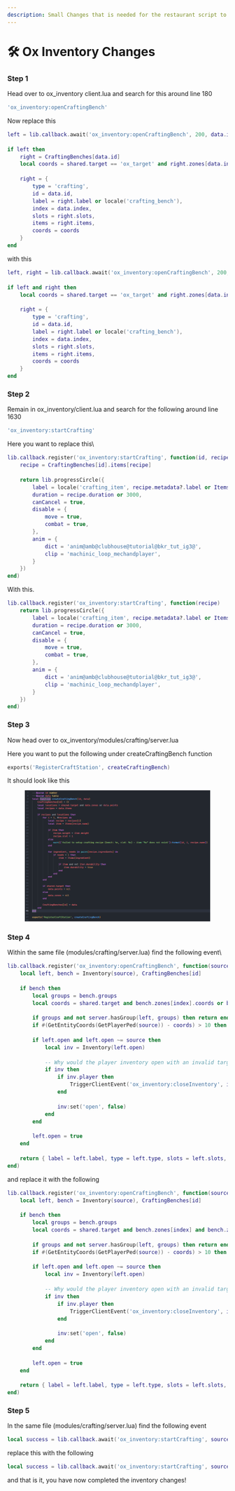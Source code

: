 ```yaml
---
description: Small Changes that is needed for the restaurant script to work
---
```


# 🛠 Ox Inventory Changes

### Step 1

Head over to ox\_inventory client.lua and search for this around line 180

```lua
'ox_inventory:openCraftingBench'
```

Now replace this

```lua
left = lib.callback.await('ox_inventory:openCraftingBench', 200, data.id, data.index)

if left then
	right = CraftingBenches[data.id]
	local coords = shared.target == 'ox_target' and right.zones[data.index].coords or right.points[data.index]

	right = {
		type = 'crafting',
		id = data.id,
		label = right.label or locale('crafting_bench'),
		index = data.index,
		slots = right.slots,
		items = right.items,
		coords = coords
	}
end
```

with this

```lua
left, right = lib.callback.await('ox_inventory:openCraftingBench', 200, data.id, data.index)

if left and right then
	local coords = shared.target == 'ox_target' and right.zones[data.index].coords or right.points[data.index]

	right = {
		type = 'crafting',
		id = data.id,
		label = right.label or locale('crafting_bench'),
		index = data.index,
		slots = right.slots,
		items = right.items,
		coords = coords
	}
end
```

### &#x20;Step 2

Remain in ox\_inventory/client.lua and search for the following around line 1630

```lua
'ox_inventory:startCrafting'
```

Here you want to replace this\


```lua
lib.callback.register('ox_inventory:startCrafting', function(id, recipe)
	recipe = CraftingBenches[id].items[recipe]

	return lib.progressCircle({
		label = locale('crafting_item', recipe.metadata?.label or Items[recipe.name].label),
		duration = recipe.duration or 3000,
		canCancel = true,
		disable = {
			move = true,
			combat = true,
		},
		anim = {
			dict = 'anim@amb@clubhouse@tutorial@bkr_tut_ig3@',
			clip = 'machinic_loop_mechandplayer',
		}
	})
end)
```

With this.

```lua
lib.callback.register('ox_inventory:startCrafting', function(recipe)
	return lib.progressCircle({
		label = locale('crafting_item', recipe.metadata?.label or Items[recipe.name].label),
		duration = recipe.duration or 3000,
		canCancel = true,
		disable = {
			move = true,
			combat = true,
		},
		anim = {
			dict = 'anim@amb@clubhouse@tutorial@bkr_tut_ig3@',
			clip = 'machinic_loop_mechandplayer',
		}
	})
end)
```

### Step 3

Now head over to ox\_inventory/modules/crafting/server.lua

Here you want to put the following under createCraftingBench function

```lua
exports('RegisterCraftStation', createCraftingBench)
```

&#x20;It should look like this

<figure><img src="../../../.gitbook/assets/image.png" alt=""><figcaption></figcaption></figure>

### Step 4

Within the same file (modules/crafting/server.lua) find the following event\


```lua
lib.callback.register('ox_inventory:openCraftingBench', function(source, id, index)
	local left, bench = Inventory(source), CraftingBenches[id]

	if bench then
		local groups = bench.groups
		local coords = shared.target and bench.zones[index].coords or bench.points[index]

		if groups and not server.hasGroup(left, groups) then return end
		if #(GetEntityCoords(GetPlayerPed(source)) - coords) > 10 then return end

		if left.open and left.open ~= source then
			local inv = Inventory(left.open)

			-- Why would the player inventory open with an invalid target? Can't repro but whatever.
			if inv then
				if inv.player then
					TriggerClientEvent('ox_inventory:closeInventory', inv.owner, true)
				end

				inv:set('open', false)
			end
		end

		left.open = true
	end

	return { label = left.label, type = left.type, slots = left.slots, weight = left.weight, maxWeight = left.maxWeight }
end)
```

and replace it with the following

```lua
lib.callback.register('ox_inventory:openCraftingBench', function(source, id, index)
	local left, bench = Inventory(source), CraftingBenches[id]

	if bench then
		local groups = bench.groups
		local coords = shared.target and bench.zones[index] and bench.zones[index].coords or bench.points and bench.points[index] or bench.coords

		if groups and not server.hasGroup(left, groups) then return end
		if #(GetEntityCoords(GetPlayerPed(source)) - coords) > 10 then return end

		if left.open and left.open ~= source then
			local inv = Inventory(left.open)

			-- Why would the player inventory open with an invalid target? Can't repro but whatever.
			if inv then
				if inv.player then
					TriggerClientEvent('ox_inventory:closeInventory', inv.owner, true)
				end

				inv:set('open', false)
			end
		end

		left.open = true
	end

	return { label = left.label, type = left.type, slots = left.slots, weight = left.weight, maxWeight = left.maxWeight }, bench
end)
```

### Step 5

In the same file (modules/crafting/server.lua) find the following event

```lua
local success = lib.callback.await('ox_inventory:startCrafting', source, id, recipeId)
```

replace this with the following

```lua
local success = lib.callback.await('ox_inventory:startCrafting', source, recipe)
```

and that is it, you have now completed the inventory changes!
